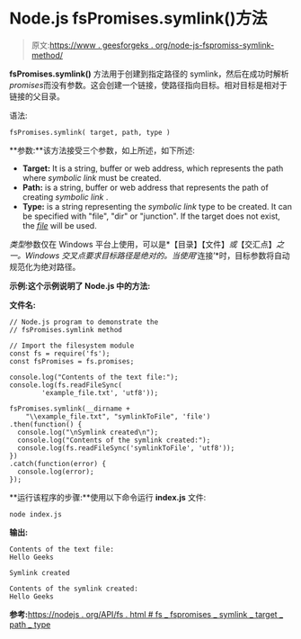 # Node.js fsPromises.symlink()方法

> 原文:[https://www . geesforgeks . org/node-js-fspromiss-symlink-method/](https://www.geeksforgeeks.org/node-js-fspromises-symlink-method/)

**fsPromises.symlink()** 方法用于创建到指定路径的 symlink，然后在成功时解析*promises*而没有参数。这会创建一个链接，使路径指向目标。相对目标是相对于链接的父目录。

语法:

```
fsPromises.symlink( target, path, type )
```

**参数:**该方法接受三个参数，如上所述，如下所述:

*   **Target:** It is a string, buffer or web address, which represents the path where *symbolic link* must be created.
*   **Path:** is a string, buffer or web address that represents the path of creating *symbolic link* .
*   **Type:** is a string representing the *symbolic link* type to be created. It can be specified with "file", "dir" or "junction". If the target does not exist, the *<u>file</u>* will be used.

*类型*参数仅在 Windows 平台上使用，可以是*【目录】【文件】*或*【交汇点】*之一。Windows 交叉点要求目标路径是绝对的。当使用*‘连接’*时，目标参数将自动规范化为绝对路径。

**示例:**这个示例说明了 Node.js 中的**方法:**

**文件名:**

```
// Node.js program to demonstrate the 
// fsPromises.symlink method 

// Import the filesystem module 
const fs = require('fs'); 
const fsPromises = fs.promises;

console.log("Contents of the text file:"); 
console.log(fs.readFileSync(
        'example_file.txt', 'utf8')); 

fsPromises.symlink(__dirname + 
    "\\example_file.txt", "symlinkToFile", 'file') 
.then(function() {
  console.log("\nSymlink created\n"); 
  console.log("Contents of the symlink created:"); 
  console.log(fs.readFileSync('symlinkToFile', 'utf8')); 
})
.catch(function(error) {
  console.log(error);
});
```

**运行该程序的步骤:**使用以下命令运行 **index.js** 文件:

```
node index.js
```

**输出:**

```
Contents of the text file:
Hello Geeks

Symlink created

Contents of the symlink created:
Hello Geeks

```

**参考:**[https://nodejs . org/API/fs . html # fs _ fspromises _ symlink _ target _ path _ type](https://nodejs.org/api/fs.html#fs_fspromises_symlink_target_path_type)